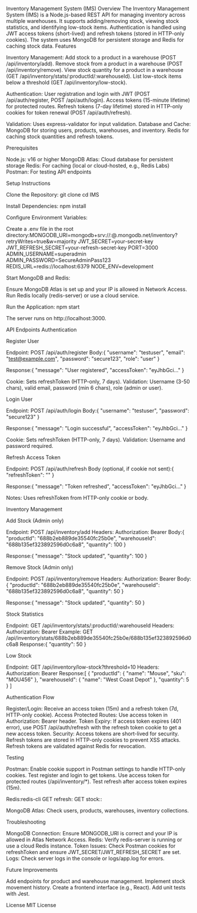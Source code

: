 Inventory Management System (IMS)
Overview
The Inventory Management System (IMS) is a Node.js-based REST API for managing inventory across multiple warehouses. It supports adding/removing stock, viewing stock statistics, and identifying low-stock items. Authentication is handled using JWT access tokens (short-lived) and refresh tokens (stored in HTTP-only cookies). The system uses MongoDB for persistent storage and Redis for caching stock data.
Features

Inventory Management:
Add stock to a product in a warehouse (POST /api/inventory/add).
Remove stock from a product in a warehouse (POST /api/inventory/remove).
View stock quantity for a product in a warehouse (GET /api/inventory/stats/:productId/:warehouseId).
List low-stock items below a threshold (GET /api/inventory/low-stock).

Authentication:
User registration and login with JWT (POST /api/auth/register, POST /api/auth/login).
Access tokens (15-minute lifetime) for protected routes.
Refresh tokens (7-day lifetime) stored in HTTP-only cookies for token renewal (POST /api/auth/refresh).

Validation: Uses express-validator for input validation.
Database and Cache:
MongoDB for storing users, products, warehouses, and inventory.
Redis for caching stock quantities and refresh tokens.

Prerequisites

Node.js: v16 or higher
MongoDB Atlas: Cloud database for persistent storage
Redis: For caching (local or cloud-hosted, e.g., Redis Labs)
Postman: For testing API endpoints

Setup Instructions

Clone the Repository:
git clone <your-repo-url>
cd IMS

Install Dependencies:
npm install

Configure Environment Variables:

Create a .env file in the root directory:MONGODB_URI=mongodb+srv://<username>:<password>@<cluster>.mongodb.net/inventory?retryWrites=true&w=majority
JWT_SECRET=your-secret-key
JWT_REFRESH_SECRET=your-refresh-secret-key
PORT=3000
ADMIN_USERNAME=superadmin
ADMIN_PASSWORD=SecureAdminPass123
REDIS_URL=redis://localhost:6379
NODE_ENV=development

Start MongoDB and Redis:

Ensure MongoDB Atlas is set up and your IP is allowed in Network Access.
Run Redis locally (redis-server) or use a cloud service.

Run the Application:
npm start

The server runs on http://localhost:3000.

API Endpoints
Authentication

Register User

Endpoint: POST /api/auth/register
Body:{
"username": "testuser",
"email": "test@example.com",
"password": "secure123",
"role": "user"
}

Response:{
"message": "User registered",
"accessToken": "eyJhbGci..."
}

Cookie: Sets refreshToken (HTTP-only, 7 days).
Validation: Username (3-50 chars), valid email, password (min 6 chars), role (admin or user).

Login User

Endpoint: POST /api/auth/login
Body:{
"username": "testuser",
"password": "secure123"
}

Response:{
"message": "Login successful",
"accessToken": "eyJhbGci..."
}

Cookie: Sets refreshToken (HTTP-only, 7 days).
Validation: Username and password required.

Refresh Access Token

Endpoint: POST /api/auth/refresh
Body (optional, if cookie not sent):{
"refreshToken": "<refreshToken>"
}

Response:{
"message": "Token refreshed",
"accessToken": "eyJhbGci..."
}

Notes: Uses refreshToken from HTTP-only cookie or body.

Inventory Management

Add Stock (Admin only)

Endpoint: POST /api/inventory/add
Headers: Authorization: Bearer <accessToken>
Body:{
"productId": "688b2eb889de35540fc25b0e",
"warehouseId": "688b135ef323892596d0c6a8",
"quantity": 100
}

Response:{
"message": "Stock updated",
"quantity": 100
}

Remove Stock (Admin only)

Endpoint: POST /api/inventory/remove
Headers: Authorization: Bearer <accessToken>
Body:{
"productId": "688b2eb889de35540fc25b0e",
"warehouseId": "688b135ef323892596d0c6a8",
"quantity": 50
}

Response:{
"message": "Stock updated",
"quantity": 50
}

Stock Statistics

Endpoint: GET /api/inventory/stats/:productId/:warehouseId
Headers: Authorization: Bearer <accessToken>
Example: GET /api/inventory/stats/688b2eb889de35540fc25b0e/688b135ef323892596d0c6a8
Response:{
"quantity": 50
}

Low Stock

Endpoint: GET /api/inventory/low-stock?threshold=10
Headers: Authorization: Bearer <accessToken>
Response:[
{
"productId": {
"name": "Mouse",
"sku": "MOU456"
},
"warehouseId": {
"name": "West Coast Depot"
},
"quantity": 5
}
]

Authentication Flow

Register/Login: Receive an access token (15m) and a refresh token (7d, HTTP-only cookie).
Access Protected Routes: Use access token in Authorization: Bearer <accessToken> header.
Token Expiry: If access token expires (401 error), use POST /api/auth/refresh with the refresh token cookie to get a new access token.
Security:
Access tokens are short-lived for security.
Refresh tokens are stored in HTTP-only cookies to prevent XSS attacks.
Refresh tokens are validated against Redis for revocation.

Testing

Postman:
Enable cookie support in Postman settings to handle HTTP-only cookies.
Test register and login to get tokens.
Use access token for protected routes (/api/inventory/\*).
Test refresh after access token expires (15m).

Redis:redis-cli
GET refresh:<userId>
GET stock:<productId>:<warehouseId>

MongoDB Atlas: Check users, products, warehouses, inventory collections.

Troubleshooting

MongoDB Connection: Ensure MONGODB_URI is correct and your IP is allowed in Atlas Network Access.
Redis: Verify redis-server is running or use a cloud Redis instance.
Token Issues: Check Postman cookies for refreshToken and ensure JWT_SECRET/JWT_REFRESH_SECRET are set.
Logs: Check server logs in the console or logs/app.log for errors.

Future Improvements

Add endpoints for product and warehouse management.
Implement stock movement history.
Create a frontend interface (e.g., React).
Add unit tests with Jest.

License
MIT License
